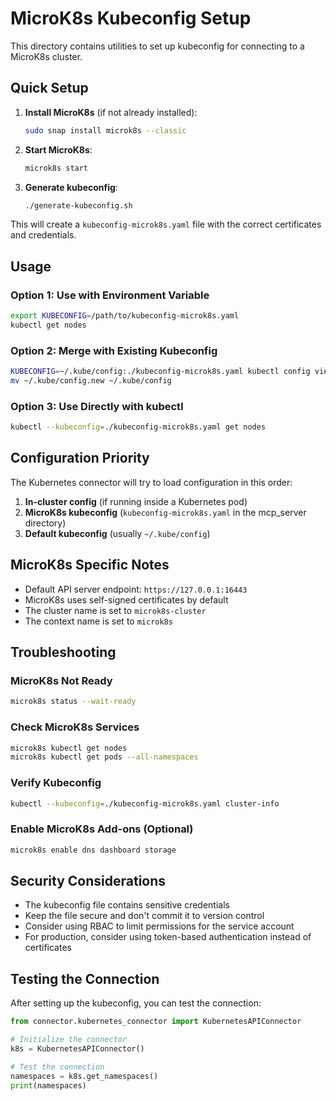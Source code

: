 # MicroK8s Kubeconfig Setup

This directory contains utilities to set up kubeconfig for connecting to a MicroK8s cluster.

## Quick Setup

1. **Install MicroK8s** (if not already installed):
   ```bash
   sudo snap install microk8s --classic
   ```

2. **Start MicroK8s**:
   ```bash
   microk8s start
   ```

3. **Generate kubeconfig**:
   ```bash
   ./generate-kubeconfig.sh
   ```

This will create a `kubeconfig-microk8s.yaml` file with the correct certificates and credentials.

## Usage

### Option 1: Use with Environment Variable
```bash
export KUBECONFIG=/path/to/kubeconfig-microk8s.yaml
kubectl get nodes
```

### Option 2: Merge with Existing Kubeconfig
```bash
KUBECONFIG=~/.kube/config:./kubeconfig-microk8s.yaml kubectl config view --flatten > ~/.kube/config.new
mv ~/.kube/config.new ~/.kube/config
```

### Option 3: Use Directly with kubectl
```bash
kubectl --kubeconfig=./kubeconfig-microk8s.yaml get nodes
```

## Configuration Priority

The Kubernetes connector will try to load configuration in this order:

1. **In-cluster config** (if running inside a Kubernetes pod)
2. **MicroK8s kubeconfig** (`kubeconfig-microk8s.yaml` in the mcp_server directory)
3. **Default kubeconfig** (usually `~/.kube/config`)

## MicroK8s Specific Notes

- Default API server endpoint: `https://127.0.0.1:16443`
- MicroK8s uses self-signed certificates by default
- The cluster name is set to `microk8s-cluster`
- The context name is set to `microk8s`

## Troubleshooting

### MicroK8s Not Ready
```bash
microk8s status --wait-ready
```

### Check MicroK8s Services
```bash
microk8s kubectl get nodes
microk8s kubectl get pods --all-namespaces
```

### Verify Kubeconfig
```bash
kubectl --kubeconfig=./kubeconfig-microk8s.yaml cluster-info
```

### Enable MicroK8s Add-ons (Optional)
```bash
microk8s enable dns dashboard storage
```

## Security Considerations

- The kubeconfig file contains sensitive credentials
- Keep the file secure and don't commit it to version control
- Consider using RBAC to limit permissions for the service account
- For production, consider using token-based authentication instead of certificates

## Testing the Connection

After setting up the kubeconfig, you can test the connection:

```python
from connector.kubernetes_connector import KubernetesAPIConnector

# Initialize the connector
k8s = KubernetesAPIConnector()

# Test the connection
namespaces = k8s.get_namespaces()
print(namespaces)
```
